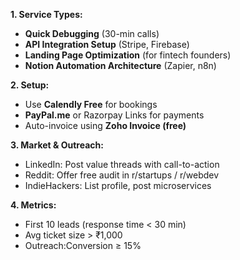**1. Service Types:**
- **Quick Debugging** (30-min calls)
- **API Integration Setup** (Stripe, Firebase)
- **Landing Page Optimization** (for fintech founders)
- **Notion Automation Architecture** (Zapier, n8n)

**2. Setup:**
- Use **Calendly Free** for bookings
- **PayPal.me** or Razorpay Links for payments
- Auto-invoice using **Zoho Invoice (free)**

**3. Market & Outreach:**
- LinkedIn: Post value threads with call-to-action
- Reddit: Offer free audit in r/startups / r/webdev
- IndieHackers: List profile, post microservices

**4. Metrics:**
- First 10 leads (response time < 30 min)
- Avg ticket size > ₹1,000
- Outreach:Conversion ≥ 15%